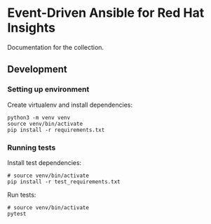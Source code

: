 # Event-Driven Ansible for Red Hat Insights

Documentation for the collection.


## Development

### Setting up environment

Create virtualenv and install dependencies:
```
python3 -m venv venv
source venv/bin/activate
pip install -r requirements.txt
```

### Running tests

Install test dependencies:
```
# source venv/bin/activate
pip install -r test_requirements.txt
```

Run tests:
```
# source venv/bin/activate
pytest
```
